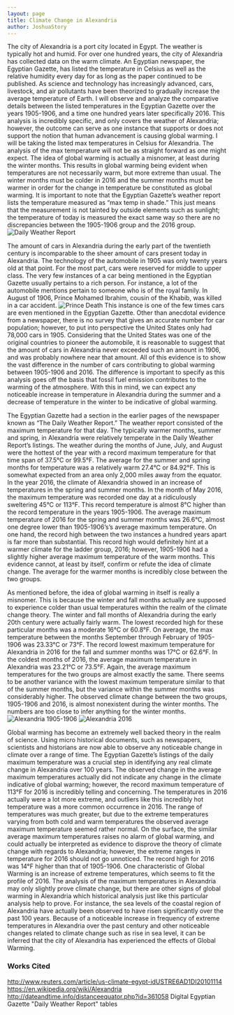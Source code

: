 ```yaml
---
layout: page
title: Climate Change in Alexandria
author: JoshuaStory
---
```



The city of Alexandria is a port city located in Egypt. The weather is typically hot and humid. For over one hundred years, the city of Alexandria has collected data on the warm climate. An Egyptian newspaper, the Egyptian Gazette, has listed the temperature in Celsius as well as the relative humidity every day for as long as the paper continued to be published. As science and technology has increasingly advanced, cars, livestock, and air pollutants have been theorized to gradually increase the average temperature of Earth. I will observe and analyze the comparative details between the listed temperatures in the Egyptian Gazette over the years 1905-1906, and a time one hundred years later specifically 2016. This analysis is incredibly specific, and only covers the weather of Alexandria; however, the outcome can serve as one instance that supports or does not support the notion that human advancement is causing global warming. I will be taking the listed max temperatures in Celsius for Alexandria. The analysis of the max temperature will not be as straight forward as one might expect. The idea of global warming is actually a misnomer, at least during the winter months. This results in global warming being evident when temperatures are not necessarily warm, but more extreme than usual. The winter months must be colder in 2016 and the summer months must be warmer in order for the change in temperature be constituted as global warming. It is important to note that the Egyptian Gazette’s weather report lists the temperature measured as “max temp in shade.” This just means that the measurement is not tainted by outside elements such as sunlight; the temperature of today is measured the exact same way so there are no discrepancies between the 1905-1906 group and the 2016 group.  
![Daily Weather Report](analysis-images/DWR.png)

The amount of cars in Alexandria during the early part of the twentieth century is incomparable to the sheer amount of cars present today in Alexandria. The technology of the automobile in 1905 was only twenty years old at that point. For the most part, cars were reserved for middle to upper class. The very few instances of a car being mentioned in the Egyptian Gazette usually pertains to a rich person. For instance, a lot of the automobile mentions pertain to someone who is of the royal family. In August of 1906, Prince Mohamed Ibrahim, cousin of the Khabib, was killed in a car accident. 
![Prince Death](analysis-images/princedeath.png)
This instance is one of the few times cars are even mentioned in the Egyptian Gazette. Other than anecdotal evidence from a newspaper, there is no survey that gives an accurate number for car population; however, to put into perspective the United States only had 78,000 cars in 1905. Considering that the United States was one of the original countries to pioneer the automobile, it is reasonable to suggest that the amount of cars in Alexandria never exceeded such an amount in 1906, and was probably nowhere near that amount. All of this evidence is to show the vast difference in the number of cars contributing to global warming between 1905-1906 and 2016. The difference is important to specify as this analysis goes off the basis that fossil fuel emission contributes to the warming of the atmosphere. With this in mind, we can expect any noticeable increase in temperature in Alexandria during the summer and a decrease of temperature in the winter to be indicative of global warming. 

The Egyptian Gazette had a section in the earlier pages of the newspaper known as “The Daily Weather Report.” The weather report consisted of the maximum temperature for that day. The typically warmer months, summer and spring, in Alexandria were relatively temperate in the Daily Weather Report’s listings. The weather during the months of June, July, and August were the hottest of the year with a record maximum temperature for that time span of 37.5°C or 99.5°F. The average for the summer and spring months for temperature was a relatively warm 27.4°C or 84.92°F. This is somewhat expected from an area only 2,000 miles away from the equator. In the year 2016, the climate of Alexandria showed in an increase of temperatures in the spring and summer months. In the month of May 2016, the maximum temperature was recorded one day at a ridiculously sweltering 45°C or 113°F. This record temperature is almost 8°C higher than the record temperature in the years 1905-1906. The average maximum temperature of 2016 for the spring and summer months was 26.6°C, almost one degree lower than 1905-1906’s’s average maximum temperature. On one hand, the record high between the two instances a hundred years apart is far more than substantial. This record high would definitely hint at a warmer climate for the ladder group, 2016; however, 1905-1906 had a slightly higher average maximum temperature of the warm months. This evidence cannot, at least by itself, confirm or refute the idea of climate change. The average for the warmer months is incredibly close between the two groups.

As mentioned before, the idea of global warming in itself is really a misnomer. This is because the winter and fall months actually are supposed to experience colder than usual temperatures within the realm of the climate change theory. The winter and fall months of Alexandria during the early 20th century were actually fairly warm. The lowest recorded high for these particular months was a moderate 16°C or 60.8°F. On average, the max temperature between the months September through February of 1905-1906 was 23.33°C or 73°F.  The record lowest maximum temperature for Alexandria in 2016 for the fall and summer months was 17°C or 62.6°F. In the coldest months of 2016, the average maximum temperature in Alexandria was 23.21°C or 73.5°F. Again, the average maximum temperatures for the two groups are almost exactly the same. There seems to be another variance with the lowest maximum temperature similar to that of the summer months, but the variance within the summer months was considerably higher. The observed climate change between the two groups, 1905-1906 and 2016, is almost nonexistent during the winter months. The numbers are too close to infer anything for the winter months.
![Alexandria 1905-1906](analysis-images/0506temp.png)
![Alexandria 2016](analysis-images/16temp.png)


Global warming has become an extremely well backed theory in the realm of science. Using micro historical documents, such as newspapers, scientists and historians are now able to observe any noticeable change in climate over a range of time. The Egyptian Gazette’s listings of the daily maximum temperature was a crucial step in identifying any real climate change in Alexandria over 100 years. The observed change in the average maximum temperatures actually did not indicate any change in the climate indicative of global warming; however, the record maximum temperature of 113°F for 2016 is incredibly telling and concerning. The temperatures in 2016 actually were a lot more extreme, and outliers like this incredibly hot temperature was a more common occurrence in 2016. The range of temperatures was much greater, but due to the extreme temperatures varying from both cold and warm temperatures the observed average maximum temperature seemed rather normal. On the surface, the similar average maximum temperatures raises no alarm of global warming, and could actually be interpreted as evidence to disprove the theory of climate change with regards to Alexandria; however, the extreme ranges in temperature for 2016 should not go unnoticed. The record high for 2016 was 14°F higher than that of 1905-1906. One characteristic of Global Warming is an increase of extreme temperatures, which seems to fit the profile of 2016. The analysis of the maximum temperatures in Alexandria may only slightly prove climate change, but there are other signs of global warming in Alexandria which historical analysis just like this particular analysis help to prove. For instance, the sea levels of the coastal region of Alexandria have actually been observed to have risen significantly over the past 100 years. Because of a noticeable increase in frequency of extreme temperatures in Alexandria over the past century and other noticeable changes related to climate change such as rise in sea level, it can be inferred that the city of Alexandria has experienced the effects of Global Warming.

### Works Cited
http://www.reuters.com/article/us-climate-egypt-idUSTRE6AD1DI20101114
https://en.wikipedia.org/wiki/Alexandria
http://dateandtime.info/distanceequator.php?id=361058
Digital Egyptian Gazette "Daily Weather Report" tables
